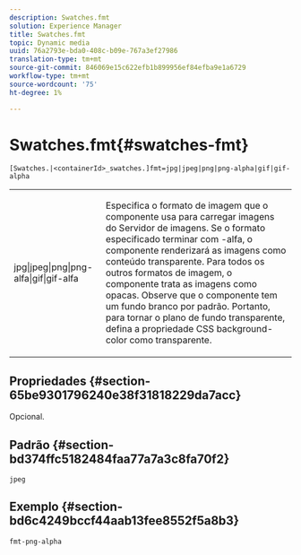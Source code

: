 ```yaml
---
description: Swatches.fmt
solution: Experience Manager
title: Swatches.fmt
topic: Dynamic media
uuid: 76a2793e-bda0-408c-b09e-767a3ef27986
translation-type: tm+mt
source-git-commit: 846069e15c622efb1b899956ef84efba9e1a6729
workflow-type: tm+mt
source-wordcount: '75'
ht-degree: 1%

---
```



# Swatches.fmt{#swatches-fmt}

`[Swatches.|<containerId>_swatches.]fmt=jpg|jpeg|png|png-alpha|gif|gif-alpha`

<table id="table_4620F51BD77149FDB68F1FBECC443801"> 
 <tbody> 
  <tr> 
   <td> <p> <span class="codeph"> jpg|jpeg|png|png-alfa|gif|gif-alfa</span> </p> </td> 
   <td> <p>Especifica o formato de imagem que o componente usa para carregar imagens do Servidor de imagens. Se o formato especificado terminar com <span class="codeph"> -alfa</span>, o componente renderizará as imagens como conteúdo transparente. Para todos os outros formatos de imagem, o componente trata as imagens como opacas. Observe que o componente tem um fundo branco por padrão. Portanto, para tornar o plano de fundo transparente, defina a propriedade CSS <span class="codeph"> background-color</span> como <span class="codeph"> transparente</span>. </p> </td> 
  </tr> 
 </tbody> 
</table>

## Propriedades {#section-65be9301796240e38f31818229da7acc}

Opcional.

## Padrão {#section-bd374ffc5182484faa77a7a3c8fa70f2}

`jpeg`

## Exemplo {#section-bd6c4249bccf44aab13fee8552f5a8b3}

`fmt-png-alpha`
